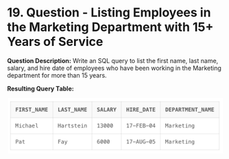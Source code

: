 # 19. Question - Listing Employees in the Marketing Department with 15+ Years of Service

**Question Description:**
Write an SQL query to list the first name, last name, salary, and hire date of employees who have been working in the Marketing department for more than 15 years.

**Resulting Query Table:**

![alt text](/Sql-ScreenShots/ScreenShot_19.png)
